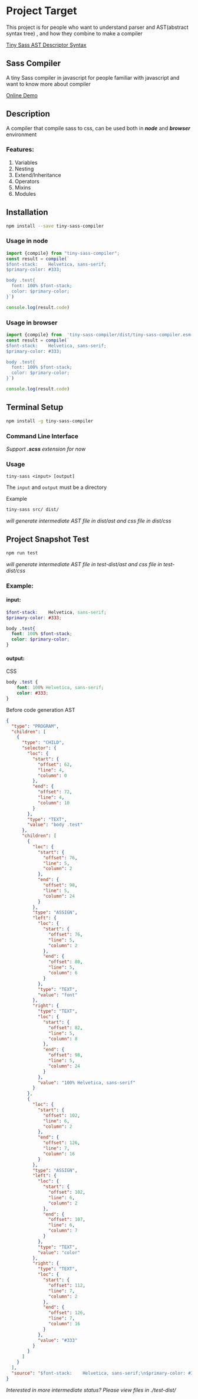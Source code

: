 # Project Target

This project is for people who want to understand parser and AST(abstract syntax tree) , and how they combine to make a compiler

[Tiny Sass AST Descriptor Syntax](https://github.com/wizardpisces/tiny-sass-compiler/blob/master/src/parse/ast.ts)

## Sass Compiler

A tiny Sass compiler in javascript for people familiar with javascript and want to know more about compiler

[Online Demo](https://wizardpisces.github.io/)

## Description 

A compiler that compile sass to css, can be used both in ***node*** and ***browser*** environment

### Features:

1. Variables
2. Nesting
3. Extend/Inheritance
4. Operators
5. Mixins
6. Modules

## Installation

```bash
npm install --save tiny-sass-compiler
```

### Usage in node

```ts
import {compile} from "tiny-sass-compiler";
const result = compile(`
$font-stack:    Helvetica, sans-serif;
$primary-color: #333;

body .test{
  font: 100% $font-stack;
  color: $primary-color;
}`)

console.log(result.code)
```

### Usage in browser

```ts
import {compile} from  'tiny-sass-compiler/dist/tiny-sass-compiler.esm-browser.prod.js'
const result = compile(`
$font-stack:    Helvetica, sans-serif;
$primary-color: #333;

body .test{
  font: 100% $font-stack;
  color: $primary-color;
}`)

console.log(result.code)
```

## Terminal Setup

```bash
npm install -g tiny-sass-compiler
```

### Command Line Interface

*Support **.scss** extension for now*

### Usage


`tiny-sass <input> [output]`

The `input` and `output` must be a directory

Example

```bash
tiny-sass src/ dist/
```

*will generate intermediate AST file in dist/ast and css file in dist/css*

## Project Snapshot Test

```bash
npm run test
```
*will generate intermediate AST file in test-dist/ast and css file in test-dist/css*

### Example:

#### input:

```scss
$font-stack:    Helvetica, sans-serif;
$primary-color: #333;

body .test{
  font: 100% $font-stack;
  color: $primary-color;
}
```
#### output:

CSS
```css
body .test {
    font: 100% Helvetica, sans-serif;
    color: #333;
}
```

Before code generation AST
```json
{
  "type": "PROGRAM",
  "children": [
    {
      "type": "CHILD",
      "selector": {
        "loc": {
          "start": {
            "offset": 62,
            "line": 4,
            "column": 0
          },
          "end": {
            "offset": 72,
            "line": 4,
            "column": 10
          }
        },
        "type": "TEXT",
        "value": "body .test"
      },
      "children": [
        {
          "loc": {
            "start": {
              "offset": 76,
              "line": 5,
              "column": 2
            },
            "end": {
              "offset": 98,
              "line": 5,
              "column": 24
            }
          },
          "type": "ASSIGN",
          "left": {
            "loc": {
              "start": {
                "offset": 76,
                "line": 5,
                "column": 2
              },
              "end": {
                "offset": 80,
                "line": 5,
                "column": 6
              }
            },
            "type": "TEXT",
            "value": "font"
          },
          "right": {
            "type": "TEXT",
            "loc": {
              "start": {
                "offset": 82,
                "line": 5,
                "column": 8
              },
              "end": {
                "offset": 98,
                "line": 5,
                "column": 24
              }
            },
            "value": "100% Helvetica, sans-serif"
          }
        },
        {
          "loc": {
            "start": {
              "offset": 102,
              "line": 6,
              "column": 2
            },
            "end": {
              "offset": 126,
              "line": 7,
              "column": 16
            }
          },
          "type": "ASSIGN",
          "left": {
            "loc": {
              "start": {
                "offset": 102,
                "line": 6,
                "column": 2
              },
              "end": {
                "offset": 107,
                "line": 6,
                "column": 7
              }
            },
            "type": "TEXT",
            "value": "color"
          },
          "right": {
            "type": "TEXT",
            "loc": {
              "start": {
                "offset": 112,
                "line": 7,
                "column": 2
              },
              "end": {
                "offset": 126,
                "line": 7,
                "column": 16
              }
            },
            "value": "#333"
          }
        }
      ]
    }
  ],
  "source": "$font-stack:    Helvetica, sans-serif;\n$primary-color: #333;\n\nbody .test{\n  font: 100% $font-stack;\n  color: \n  $primary-color;\n}\n"
}
```

*Interested in more intermediate status? Please view files in ./test-dist/*
